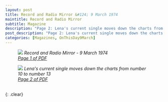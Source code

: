 ```yaml
---
layout: post
title: Record and Radio Mirror &#124; 9 March 1974
maintitle: Record and Radio Mirror
subtitle: Magazine
description: "Page 2: Lena's current single moves down the charts from number 10 to number 13."
post_description: "Page 2: Lena's current single moves down the charts from number 10 to number 13."
categories: [Magazines, OnThisDay9March]
---
```


<figure class="fig1">
<a href="/assets/images/magazines/1974-03-09-01-record-&-radio-mirror.png"><img src="/assets/images/magazines/1974-03-09-01-record-&-radio-mirror.png" class="full-width zoom-in" /></a>
<cite>Record and Radio Mirror - 9 March 1974<br /><a class="external-link" href="https://www.americanradiohistory.com/UK/Record-Mirror/70s/74/Record-Mirror-1974-03-09.pdf">Page 1 of PDF</a></cite>
</figure>

<figure class="fig2">
<a href="/assets/images/magazines/1974-03-09-02-record-&-radio-mirror.png"><img src="/assets/images/magazines/1974-03-09-02-record-&-radio-mirror.png" class="full-width zoom-in" /></a>
<cite>Lena's current single moves down the charts from number 10 to number 13<br /><a class="external-link" href="https://www.americanradiohistory.com/UK/Record-Mirror/70s/74/Record-Mirror-1974-03-09.pdf#page=02">Page 2 of PDF</a></cite>
</figure>

<br />{: .clear}

